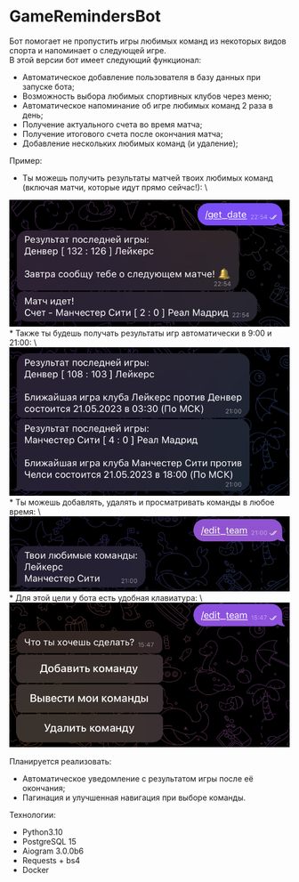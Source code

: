 # GameRemindersBot

Бот помогает не пропустить игры любимых команд из некоторых видов спорта и напоминает о следующей игре. \
В этой версии бот имеет следующий функционал:
* Автоматическое добавление пользователя в базу данных при запуске бота;
* Возможность выбора любимых спортивных клубов через меню;
* Автоматическое напоминание об игре любимых команд 2 раза в день;
* Получение актуального счета во время матча;
* Получение итогового счета после окончания матча;
* Добавление нескольких любимых команд (и удаление);

Пример:
* Ты можешь получить результаты матчей твоих любимых команд (включая матчи, которые идут прямо сейчас!): \
<img src="/images/get_date_1.png" alt="example_bot" width="600"/>
* Также ты будешь получать результаты игр автоматически в 9:00 и 21:00: \
<img src="/images/get_date_2.png" alt="example_bot2" width="600"/>
* Ты можешь добавлять, удалять и просматривать команды в любое время: \
<img src="/images/edit_team.png" alt="example_bot3" width="600"/>
* Для этой цели у бота есть удобная клавиатура: \
<img src="/images/edit_team_1.png" alt="example_bot4" width="600"/>

Планируется реализовать:
* Автоматическое уведомление с результатом игры после её окончания;
* Пагинация и улучшенная навигация при выборе команды.

Технологии:
* Python3.10
* PostgreSQL 15
* Aiogram 3.0.0b6
* Requests + bs4
* Docker
